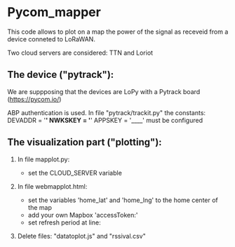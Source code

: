 # Pycom_mapper

This code allows to plot on a map the power of the signal as receveid from a device conneted to LoRaWAN.

Two cloud servers are considered: TTN and Loriot


## The device ("pytrack"):

We are suppposing that the devices are LoPy with a Pytrack board (https://pycom.io/)

ABP authentication is used. In file "pytrack/trackit.py" the constants:
DEVADDR = '____'
NWKSKEY = '____'
APPSKEY = '____'
must be configured



## The visualization part ("plotting"):

1) In file mapplot.py:
	- set the CLOUD_SERVER variable

2) In file webmapplot.html:
	- set the variables 'home_lat' and 'home_lng' to the home center of the map
	- add your own Mapbox 'accessToken:'
	- set refresh period at line: 	<meta http-equiv="refresh" content="5">

3) Delete  files: "datatoplot.js" and "rssival.csv"